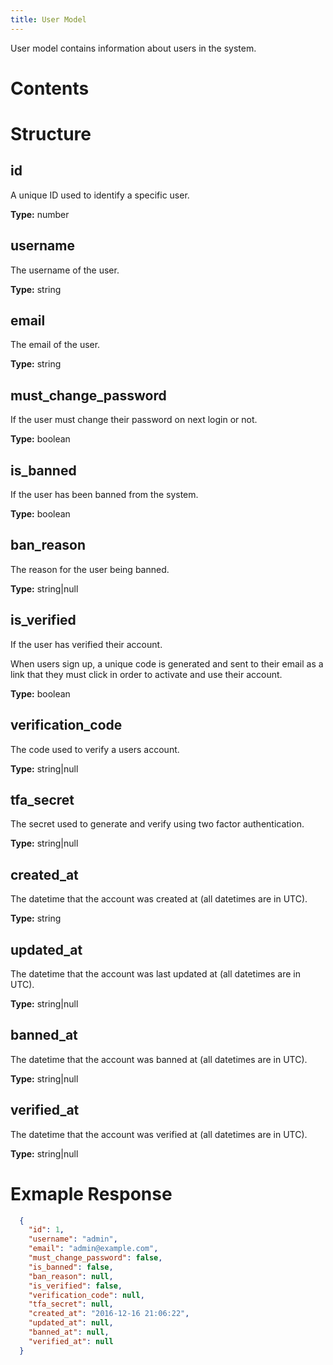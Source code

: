 ```yaml
---
title: User Model
---
```


User model contains information about users in the system.

# Contents
<!-- toc -->

# Structure
## id
A unique ID used to identify a specific user.

**Type:** number

## username
The username of the user.

**Type:** string

## email
The email of the user.

**Type:** string

## must_change_password
If the user must change their password on next login or not.

**Type:** boolean

## is_banned
If the user has been banned from the system.

**Type:** boolean

## ban_reason
The reason for the user being banned.

**Type:** string|null

## is_verified
If the user has verified their account.

When users sign up, a unique code is generated and sent to their email as a link that they must click in order to activate and use their account.

**Type:** boolean

## verification_code
The code used to verify a users account.

**Type:** string|null

## tfa_secret
The secret used to generate and verify using two factor authentication.

**Type:** string|null

## created_at
The datetime that the account was created at (all datetimes are in UTC).

**Type:** string

## updated_at
The datetime that the account was last updated at (all datetimes are in UTC).

**Type:** string|null

## banned_at
The datetime that the account was banned at (all datetimes are in UTC).

**Type:** string|null

## verified_at
The datetime that the account was verified at (all datetimes are in UTC).

**Type:** string|null

# Exmaple Response
```json
  {
    "id": 1,
    "username": "admin",
    "email": "admin@example.com",
    "must_change_password": false,
    "is_banned": false,
    "ban_reason": null,
    "is_verified": false,
    "verification_code": null,
    "tfa_secret": null,
    "created_at": "2016-12-16 21:06:22",
    "updated_at": null,
    "banned_at": null,
    "verified_at": null
  }
```